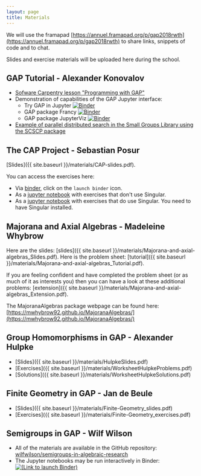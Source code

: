 ```yaml
---
layout: page
title: Materials
---
```


We will use the framapad
[https://annuel.framapad.org/p/gap2018rwth](https://annuel.framapad.org/p/gap2018rwth)
to share links, snippets of code and to chat.

Slides and exercise materials will be uploaded here during the school.

## GAP Tutorial - Alexander Konovalov

* [Sofware Carpentry lesson "Programming with GAP"](http://alex-konovalov.github.io/gap-lesson/)
* Demonstration of capabilities of the GAP Jupyter interface:
  - Try GAP in Jupyter [![Binder](https://mybinder.org/badge.svg)](https://mybinder.org/v2/gh/gap-system/try-gap-in-jupyter/master)
  - GAP package Francy [![Binder](https://mybinder.org/badge.svg)](https://mybinder.org/v2/gh/gap-packages/francy/master)
  - GAP package JupyterViz [![Binder](https://mybinder.org/badge.svg)](https://mybinder.org/v2/gh/nathancarter/jupyterviz/master?filepath=inst%2Fgap-4.9.3%2Fpkg%2Fjupyterviz%2Ftst%2Fin-notebook-test.ipynb)
* [Example of parallel distributed search in the Small Groups Library using the SCSCP package](https://github.com/alex-konovalov/scscp-demo)

## The CAP Project - Sebastian Posur
[Slides]({{ site.baseurl }}/materials/CAP-slides.pdf).

You can access the exercises here:
- Via [binder](https://github.com/sebastianpos/cap-aachen2018), click on the `launch binder` icon.
- As a [jupyter notebook](https://github.com/homalg-project/capdays-2018/blob/gh-pages/materials/AbelianCategoriesZ.ipynb)
with exercises that don't use Singular.
- As a [jupyter notebook](https://github.com/homalg-project/capdays-2018/blob/gh-pages/materials/Abelian%20Categories.ipynb)
with exercises that do use Singular. You need to have Singular installed.

## Majorana and Axial Algebras - Madeleine Whybrow

Here are the slides:
[slides]({{ site.baseurl }}/materials/Majorana-and-axial-algebras_Slides.pdf).
Here is the problem sheet:
[tutorial]({{ site.baseurl }}/materials/Majorana-and-axial-algebras_Tutorial.pdf).

If you are feeling confident and have completed the problem sheet (or as much of it as interests you)
then you can have a look at these additional problems:
[extension]({{ site.baseurl }}/materials/Majorana-and-axial-algebras_Extension.pdf).

The MajoranaAlgebras package webpage can be found here:
[https://mwhybrow92.github.io/MajoranaAlgebras/](https://mwhybrow92.github.io/MajoranaAlgebras/)

## Group Homomorphisms in GAP - Alexander Hulpke
- [Slides]({{ site.baseurl }}/materials/HulpkeSlides.pdf)
- [Exercises]({{ site.baseurl }}/materials/WorksheetHulpkeProblems.pdf)
- [Solutions]({{ site.baseurl }}/materials/WorksheetHulpkeSolutions.pdf)

## Finite Geometry in GAP - Jan de Beule
- [Slides]({{ site.baseurl }}/materials/Finite-Geometry_slides.pdf)
- [Exercises]({{ site.baseurl }}/materials/Finite-Geometry_exercises.pdf)

## Semigroups in GAP - Wilf Wilson

- All of the materials are available in the GitHub repository: [wilfwilson/semigroups-in-algebraic-research](https://github.com/wilfwilson/semigroups-in-algebraic-research)
- The Jupyter notebooks may be run interactively in Binder:
[![(Link to launch Binder)](https://mybinder.org/badge.svg)](https://mybinder.org/v2/gh/wilfwilson/semigroups-in-algebraic-research/master)

<!--
Example how to link to a file that was put into the materials/ folder:
[file]({{ site.baseurl }}/materials/filename)
-->
